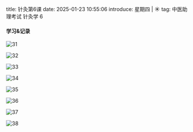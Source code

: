 title: 针灸第6课
date: 2025-01-23 10:55:06
introduce: 星期四 | ☀️
tag: 中医助理考试 针灸学 6

#### 学习&记录
                             
![31](/static/img/2025/01/23/31.jpg)
                               
![32](/static/img/2025/01/23/32.jpg)
                               
![33](/static/img/2025/01/23/33.jpg)
                               
![34](/static/img/2025/01/23/34.jpg)
                               
![35](/static/img/2025/01/23/35.jpg)
                               
![36](/static/img/2025/01/23/36.jpg)
                               
![37](/static/img/2025/01/23/37.jpg)
                               
![38](/static/img/2025/01/23/38.jpg)
                               


